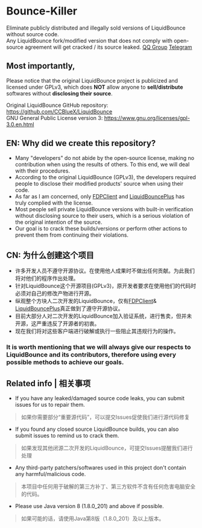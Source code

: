 # Bounce-Killer
 Eliminate publicly distributed and illegally sold versions of LiquidBounce without source code. \
 Any LiquidBounce fork/modified version that does not comply with open-source agreement will get cracked / its source leaked.
 [QQ Group](https://jq.qq.com/?_wv=1027&k=TfNbXhpK)
 [Telegram](https://t.me/SkiderKiller)
## Most importantly,
 Please notice that the original LiquidBounce project is publicized and licensed under GPLv3, which does **NOT** allow anyone to **sell/distribute** softwares without **disclosing their source**.
 
Original LiquidBounce GitHub repository: https://github.com/CCBlueX/LiquidBounce \
GNU General Public License version 3: https://www.gnu.org/licenses/gpl-3.0.en.html

## EN: Why did we create this repository?
- Many "developers" do not abide by the open-source license, making no contribution when using the results of others. To this end, we will deal with their procedures.
- According to the original LiquidBounce (GPLv3), the developers required people to disclose their modified products' source when using their code.
- As far as I am concerned, only [FDPClient](https://github.com/UnlegitMC/FDPClient) and [LiquidBouncePlus](https://github.com/WYSI-Foundation/LiquidBouncePlus) has truly complied with the license.
- Most people sell private LiquidBounce versions with built-in verification without disclosing source to their users, which is a serious violation of the original intention of the source.
- Our goal is to crack these builds/versions or perform other actions to prevent them from continuing their violations.

## CN: 为什么创建这个项目 
- 许多开发人员不遵守开源协议。在使用他人成果时不做出任何贡献。为此我们将对他们的程序作出处理。
- 针对LiquidBounce这个开源项目(GPLv3)，原开发者要求在使用他们的代码时必须对自己的修改产物进行开源。
- 纵观整个方块人二次开发的LiquidBounce，仅有[FDPClient](https://github.com/UnlegitMC/FDPClient)& [LiquidBouncePlus](https://github.com/WYSI-Foundation/LiquidBouncePlus)真正做到了遵守开源协议。
- 目前大部分人对二次开发的LiquidBounce加入验证系统，进行售卖，但并未开源，这严重违反了开源者的初衷。
- 现在我们将对这些客户端进行破解或执行一些阻止其违规行为的操作。

### It is worth mentioning that we will always give our respects to LiquidBounce and its contributors, therefore using every possible methods to achieve our goals.

## Related info | 相关事项
- If you have any leaked/damaged source code leaks, you can submit issues for us to repair them.
> 如果你需要部分“重要源代码”，可以提交Issues促使我们进行源代码修复
- If you found any closed source LiquidBounce builds, you can also submit issues to remind us to crack them.
> 如果发现其他闭源二次开发的LiquidBounce，可提交Issues提醒我们进行处理
- Any third-party patchers/softwares used in this project don't contain any harmful/malicious code.
> 本项目中任何用于破解的第三方补丁、第三方软件不含有任何危害电脑安全的代码。
- Please use Java version 8 (1.8.0_201) and above if possible.
>如果可能的话，请使用Java第8版（1.8.0_201）及以上版本。
